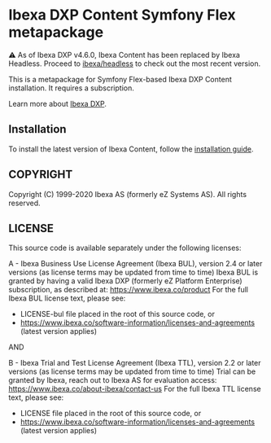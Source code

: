 # Ibexa DXP Content Symfony Flex metapackage

⚠️ As of Ibexa DXP v4.6.0, Ibexa Content has been replaced by Ibexa Headless. Proceed to [ibexa/headless](https://github.com/ibexa/headless) to check out the most recent version.

This is a metapackage for Symfony Flex-based Ibexa DXP Content installation. 
It requires a subscription.

Learn more about [Ibexa DXP](https://www.ibexa.co/products).

## Installation

To install the latest version of Ibexa Content, follow the [installation guide](https://doc.ibexa.co/en/latest/getting_started/install_ez_platform/).

## COPYRIGHT
Copyright (C) 1999-2020 Ibexa AS (formerly eZ Systems AS). All rights reserved.

## LICENSE
This source code is available separately under the following licenses:

A - Ibexa Business Use License Agreement (Ibexa BUL),
version 2.4 or later versions (as license terms may be updated from time to time)
Ibexa BUL is granted by having a valid Ibexa DXP (formerly eZ Platform Enterprise) subscription,
as described at: https://www.ibexa.co/product
For the full Ibexa BUL license text, please see:
- LICENSE-bul file placed in the root of this source code, or
- https://www.ibexa.co/software-information/licenses-and-agreements (latest version applies)

AND

B - Ibexa Trial and Test License Agreement (Ibexa TTL),
version 2.2 or later versions (as license terms may be updated from time to time)
Trial can be granted by Ibexa, reach out to Ibexa AS for evaluation access: https://www.ibexa.co/about-ibexa/contact-us
For the full Ibexa TTL license text, please see:
- LICENSE file placed in the root of this source code, or
- https://www.ibexa.co/software-information/licenses-and-agreements (latest version applies)
